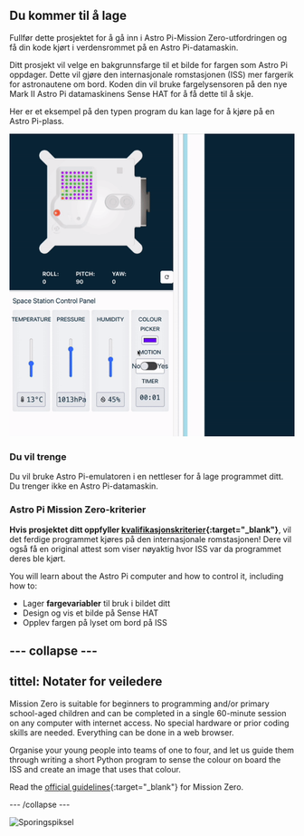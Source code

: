 ## Du kommer til å lage

Fullfør dette prosjektet for å gå inn i Astro Pi-Mission Zero-utfordringen og få din kode kjørt i verdensrommet på en Astro Pi-datamaskin.

Ditt prosjekt vil velge en bakgrunnsfarge til et bilde for fargen som Astro Pi oppdager. Dette vil gjøre den internasjonale romstasjonen (ISS) mer fargerik for astronautene om bord. Koden din vil bruke fargelysensoren på den nye Mark II Astro Pi datamaskinens Sense HAT for å få dette til å skje.

Her er et eksempel på den typen program du kan lage for å kjøre på en Astro Pi-plass.

![Sense HAT-emulatoren kjører et eksempelprogram med en slange som gir bakgrunnsfarge endringer i fargemetoden.](images/finished.gif)

### Du vil trenge

Du vil bruke Astro Pi-emulatoren i en nettleser for å lage programmet ditt. Du trenger ikke en Astro Pi-datamaskin.

### Astro Pi Mission Zero-kriterier

**Hvis prosjektet ditt oppfyller [kvalifikasjonskriterier](https://astro-pi.org/mission-zero/eligibility){:target="_blank"}**, vil det ferdige programmet kjøres på den internasjonale romstasjonen! Dere vil også få en original attest som viser nøyaktig hvor ISS var da programmet deres ble kjørt.

You will learn about the Astro Pi computer and how to control it, including how to:
+ Lager **fargevariabler** til bruk i bildet ditt
+ Design og vis et bilde på Sense HAT
+ Opplev fargen på lyset om bord på ISS

--- collapse ---
---
tittel: Notater for veiledere
---

Mission Zero is suitable for beginners to programming and/or primary school-aged children and can be completed in a single 60-minute session on any computer with internet access. No special hardware or prior coding skills are needed. Everything can be done in a web browser.

Organise your young people into teams of one to four, and let us guide them through writing a short Python program to sense the colour on board the ISS and create an image that uses that colour.

Read the [official guidelines](https://astro-pi.org/mission-zero/guidelines){:target="_blank"} for Mission Zero.

--- /collapse ---

![Sporingspiksel](https://code.org/api/hour/begin_raspberrypi_astropi.png)
